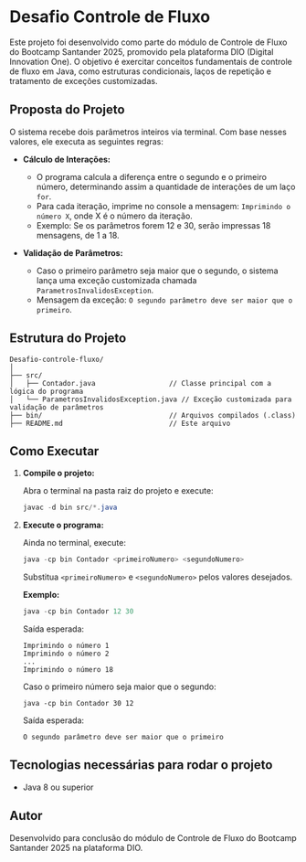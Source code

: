 # Desafio Controle de Fluxo

Este projeto foi desenvolvido como parte do módulo de Controle de Fluxo do Bootcamp Santander 2025, promovido pela plataforma DIO (Digital Innovation One). O objetivo é exercitar conceitos fundamentais de controle de fluxo em Java, como estruturas condicionais, laços de repetição e tratamento de exceções customizadas.

## Proposta do Projeto

O sistema recebe dois parâmetros inteiros via terminal. Com base nesses valores, ele executa as seguintes regras:

- **Cálculo de Interações:**
  - O programa calcula a diferença entre o segundo e o primeiro número, determinando assim a quantidade de interações de um laço `for`.
  - Para cada iteração, imprime no console a mensagem: `Imprimindo o número X`, onde X é o número da iteração.
  - Exemplo: Se os parâmetros forem 12 e 30, serão impressas 18 mensagens, de 1 a 18.

- **Validação de Parâmetros:**
  - Caso o primeiro parâmetro seja maior que o segundo, o sistema lança uma exceção customizada chamada `ParametrosInvalidosException`.
  - Mensagem da exceção: `O segundo parâmetro deve ser maior que o primeiro`.

## Estrutura do Projeto

```
Desafio-controle-fluxo/
│
├── src/
│   ├── Contador.java                  // Classe principal com a lógica do programa
│   └── ParametrosInvalidosException.java // Exceção customizada para validação de parâmetros
├── bin/                               // Arquivos compilados (.class)
├── README.md                          // Este arquivo
```

## Como Executar

1. **Compile o projeto:**

   Abra o terminal na pasta raiz do projeto e execute:
   ```powershell
   javac -d bin src/*.java
   ```

2. **Execute o programa:**

   Ainda no terminal, execute:
   ```powershell
   java -cp bin Contador <primeiroNumero> <segundoNumero>
   ```
   Substitua `<primeiroNumero>` e `<segundoNumero>` pelos valores desejados.

   **Exemplo:**
   ```powershell
   java -cp bin Contador 12 30
   ```

   Saída esperada:
   ```
   Imprimindo o número 1
   Imprimindo o número 2
   ...
   Imprimindo o número 18
   ```

   Caso o primeiro número seja maior que o segundo:
   ```
   java -cp bin Contador 30 12
   ```
   Saída esperada:
   ```
   O segundo parâmetro deve ser maior que o primeiro
   ```

## Tecnologias necessárias para rodar o projeto
- Java 8 ou superior

## Autor
Desenvolvido para conclusão do módulo de Controle de Fluxo do Bootcamp Santander 2025 na plataforma DIO.
